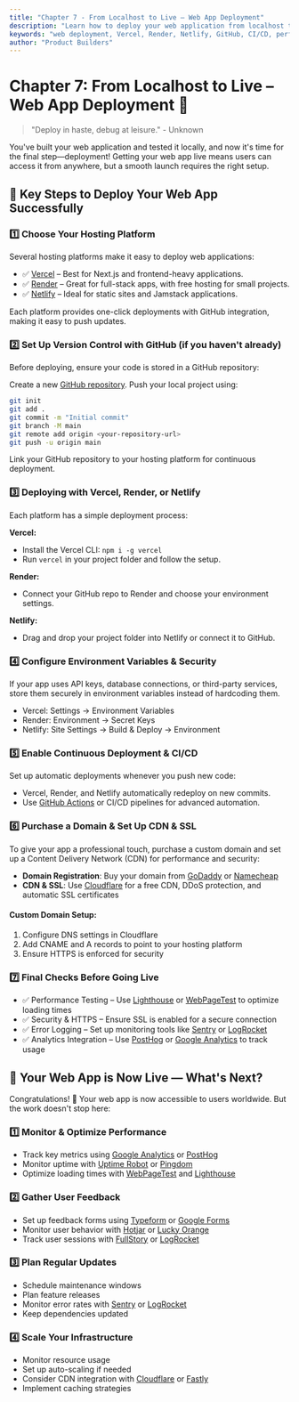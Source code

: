```yaml
---
title: "Chapter 7 - From Localhost to Live – Web App Deployment"
description: "Learn how to deploy your web application from localhost to production using modern hosting platforms and best practices."
keywords: "web deployment, Vercel, Render, Netlify, GitHub, CI/CD, performance monitoring"
author: "Product Builders"
---
```


# Chapter 7: From Localhost to Live – Web App Deployment 🚀

> "Deploy in haste, debug at leisure." - Unknown

<div class="content-box">

You've built your web application and tested it locally, and now it's time for the final step—deployment! Getting your web app live means users can access it from anywhere, but a smooth launch requires the right setup.

</div>

## 📌 Key Steps to Deploy Your Web App Successfully

<div class="content-box">

### 1️⃣ Choose Your Hosting Platform

Several hosting platforms make it easy to deploy web applications:

- ✅ [Vercel](https://vercel.com) – Best for Next.js and frontend-heavy applications.
- ✅ [Render](https://render.com) – Great for full-stack apps, with free hosting for small projects.
- ✅ [Netlify](https://netlify.com) – Ideal for static sites and Jamstack applications.

Each platform provides one-click deployments with GitHub integration, making it easy to push updates.

### 2️⃣ Set Up Version Control with GitHub (if you haven't already)

Before deploying, ensure your code is stored in a GitHub repository:

Create a new [GitHub repository](https://github.com/new).
Push your local project using:

```bash
git init
git add .
git commit -m "Initial commit"
git branch -M main
git remote add origin <your-repository-url>
git push -u origin main
```

Link your GitHub repository to your hosting platform for continuous deployment.

### 3️⃣ Deploying with Vercel, Render, or Netlify

Each platform has a simple deployment process:

**Vercel:**
- Install the Vercel CLI: `npm i -g vercel`
- Run `vercel` in your project folder and follow the setup.

**Render:**
- Connect your GitHub repo to Render and choose your environment settings.

**Netlify:**
- Drag and drop your project folder into Netlify or connect it to GitHub.

### 4️⃣ Configure Environment Variables & Security

If your app uses API keys, database connections, or third-party services, store them securely in environment variables instead of hardcoding them.

- Vercel: Settings → Environment Variables
- Render: Environment → Secret Keys
- Netlify: Site Settings → Build & Deploy → Environment

### 5️⃣ Enable Continuous Deployment & CI/CD

Set up automatic deployments whenever you push new code:

- Vercel, Render, and Netlify automatically redeploy on new commits.
- Use [GitHub Actions](https://github.com/features/actions) or CI/CD pipelines for advanced automation.

### 6️⃣ Purchase a Domain & Set Up CDN & SSL
</div>

<div class="content-box">

To give your app a professional touch, purchase a custom domain and set up a Content Delivery Network (CDN) for performance and security:

- **Domain Registration**: Buy your domain from [GoDaddy](https://godaddy.com) or [Namecheap](https://namecheap.com)
- **CDN & SSL**: Use [Cloudflare](https://cloudflare.com) for a free CDN, DDoS protection, and automatic SSL certificates

#### Custom Domain Setup:
1. Configure DNS settings in Cloudflare
2. Add CNAME and A records to point to your hosting platform
3. Ensure HTTPS is enforced for security

</div>

### 7️⃣ Final Checks Before Going Live

<div class="content-box">

- ✅ Performance Testing – Use [Lighthouse](https://developers.google.com/web/tools/lighthouse) or [WebPageTest](https://www.webpagetest.org/) to optimize loading times
- ✅ Security & HTTPS – Ensure SSL is enabled for a secure connection
- ✅ Error Logging – Set up monitoring tools like [Sentry](https://sentry.io/) or [LogRocket](https://logrocket.com/)
- ✅ Analytics Integration – Use [PostHog](https://posthog.com/) or [Google Analytics](https://analytics.google.com/) to track usage

</div>

## 🚀 Your Web App is Now Live — What's Next?

<div class="content-box">

Congratulations! 🎉 Your web app is now accessible to users worldwide. But the work doesn't stop here:

### 1️⃣ Monitor & Optimize Performance
- Track key metrics using [Google Analytics](https://analytics.google.com/) or [PostHog](https://posthog.com/)
- Monitor uptime with [Uptime Robot](https://uptimerobot.com/) or [Pingdom](https://www.pingdom.com/)
- Optimize loading times with [WebPageTest](https://www.webpagetest.org/) and [Lighthouse](https://developers.google.com/web/tools/lighthouse)

### 2️⃣ Gather User Feedback
- Set up feedback forms using [Typeform](https://www.typeform.com/) or [Google Forms](https://forms.google.com)
- Monitor user behavior with [Hotjar](https://www.hotjar.com/) or [Lucky Orange](https://www.luckyorange.com/)
- Track user sessions with [FullStory](https://www.fullstory.com/) or [LogRocket](https://logrocket.com/)

### 3️⃣ Plan Regular Updates
- Schedule maintenance windows
- Plan feature releases
- Monitor error rates with [Sentry](https://sentry.io/) or [LogRocket](https://logrocket.com/)
- Keep dependencies updated

### 4️⃣ Scale Your Infrastructure
- Monitor resource usage
- Set up auto-scaling if needed
- Consider CDN integration with [Cloudflare](https://www.cloudflare.com/) or [Fastly](https://www.fastly.com/)
- Implement caching strategies

</div>
